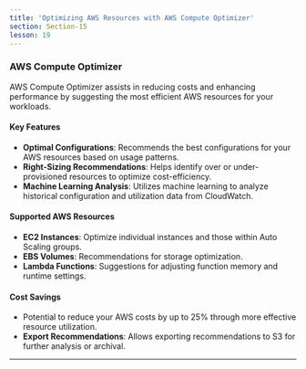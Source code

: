 ```yaml
---
title: 'Optimizing AWS Resources with AWS Compute Optimizer'
section: Section-15
lesson: 19
---
```


### AWS Compute Optimizer

AWS Compute Optimizer assists in reducing costs and enhancing performance by suggesting the most efficient AWS resources for your workloads.

<!-- pagebreak -->

#### Key Features

- **Optimal Configurations**: Recommends the best configurations for your AWS resources based on usage patterns.
- **Right-Sizing Recommendations**: Helps identify over or under-provisioned resources to optimize cost-efficiency.
- **Machine Learning Analysis**: Utilizes machine learning to analyze historical configuration and utilization data from CloudWatch.

<!-- pagebreak -->

#### Supported AWS Resources

- **EC2 Instances**: Optimize individual instances and those within Auto Scaling groups.
- **EBS Volumes**: Recommendations for storage optimization.
- **Lambda Functions**: Suggestions for adjusting function memory and runtime settings.

<!-- pagebreak -->

#### Cost Savings

- Potential to reduce your AWS costs by up to 25% through more effective resource utilization.
- **Export Recommendations**: Allows exporting recommendations to S3 for further analysis or archival.

---

